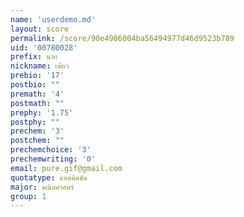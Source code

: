 ```yaml
---
name: 'userdemo.md'
layout: score
permalink: /score/90e4986004ba56494977d46d9523b789
uid: '00780028'
prefix: นาย
nickname: เพียว
prebio: '17'
postbio: ""
premath: '4'
postmath: ""
prephy: '1.75'
postphy: ""
prechem: '3'
postchem: ""
prechemchoice: '3'
prechemwriting: '0'
email: pure.gif@gmail.com
quotatype: แอดมิดชัน
major: คณิตศาสตร์
group: 1
---
```

